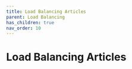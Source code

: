 ```yaml
---
title: Load Balancing Articles
parent: Load Balancing
has_children: true
nav_order: 10
---
```


# Load Balancing Articles